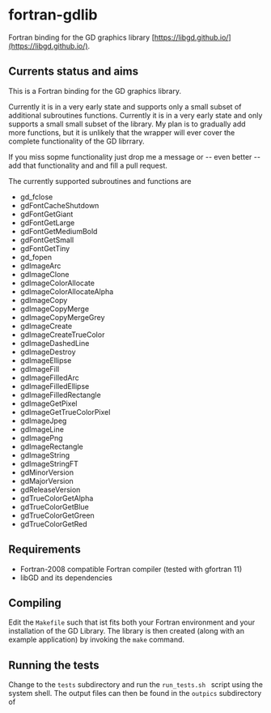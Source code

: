 # fortran-gdlib
Fortran binding for the GD graphics library [https://libgd.github.io/](https://libgd.github.io/).

## Currents status and aims
This is a Fortran binding for the GD graphics library.

Currently it is in a very early state and supports only 
a small subset of additional subroutines functions.
Currently it is in a very early state and only supports 
a small small subset of the library.
My plan is to gradually add more functions, but it is unlikely that the wrapper will ever
cover the complete functionality of the GD librrary.

If you miss sopme functionality just drop me a message or -- even better -- add that functionality and
and fill a pull request.

The currently supported subroutines and functions are

* gd_fclose
* gdFontCacheShutdown
* gdFontGetGiant
* gdFontGetLarge
* gdFontGetMediumBold
* gdFontGetSmall
* gdFontGetTiny
* gd_fopen
* gdImageArc
* gdImageClone
* gdImageColorAllocate
* gdImageColorAllocateAlpha
* gdImageCopy
* gdImageCopyMerge
* gdImageCopyMergeGrey
* gdImageCreate
* gdImageCreateTrueColor
* gdImageDashedLine
* gdImageDestroy
* gdImageEllipse
* gdImageFill
* gdImageFilledArc
* gdImageFilledEllipse
* gdImageFilledRectangle
* gdImageGetPixel
* gdImageGetTrueColorPixel
* gdImageJpeg
* gdImageLine
* gdImagePng
* gdImageRectangle
* gdImageString
* gdImageStringFT
* gdMinorVersion
* gdMajorVersion
* gdReleaseVersion
* gdTrueColorGetAlpha
* gdTrueColorGetBlue
* gdTrueColorGetGreen
* gdTrueColorGetRed 

## Requirements
* Fortran-2008 compatible Fortran compiler (tested with gfortran 11)
* libGD and its dependencies

## Compiling
Edit the ```Makefile``` such that ist fits both your Fortran environment and your installation of the GD Library.
The library is then created (along with an example application) by invoking the ```make``` command.

## Running the tests
Change to the ```tests``` subdirectory and run the ```run_tests.sh ``` script using the system shell. The output files can 
then be found in the ```outpics``` subdirectory of 
